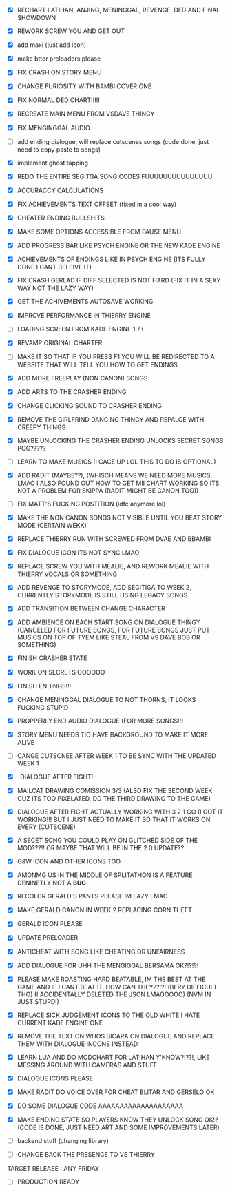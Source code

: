 - [x] RECHART LATIHAN, ANJING, MENINGGAL, REVENGE, DED AND FINAL SHOWDOWN
- [x] REWORK SCREW YOU AND GET OUT
- [x] add maxi (just add icon)
- [x] make btter preloaders please
- [x] FIX CRASH ON STORY MENU

- [x] CHANGE FURIOSITY WITH BAMBI COVER ONE

- [x] FIX NORMAL DED CHART!!!!!
- [x] RECREATE MAIN MENU FROM VSDAVE THINGY
- [x] FIX MENGINGGAL AUDIO
- [ ] add ending dialogue, will replace cutscenes songs (code done, just need to copy paste to songs)
- [x] implement ghost tapping
- [x] REDO THE ENTIRE SEGITGA SONG CODES FUUUUUUUUUUUUUUU
- [x] ACCURACCY CALCULATIONS
- [x] FIX ACHIEVEMENTS TEXT OFFSET (fixed in a cool way)
- [x] CHEATER ENDING BULLSHITS
- [x] MAKE SOME OPTIONS ACCESSIBLE FROM PAUSE MENU
- [x] ADD PROGRESS BAR LIKE PSYCH ENGINE OR THE NEW KADE ENGINE
- [x] ACHIEVEMENTS OF ENDINGS LIKE IN PSYCH ENGINE  (ITS FULLY DONE I CANT BELEIVE IT)
- [x] FIX CRASH GERLAD IF DIFF SELECTED IS NOT HARD (FIX IT IN A SEXY WAY NOT THE LAZY WAY)
- [x] GET THE ACHIVEMENTS AUTOSAVE WORKING
- [x] IMPROVE PERFORMANCE IN THIERRY ENGINE
- [ ] LOADING SCREEN FROM KADE ENGINE 1.7+ 
- [x] REVAMP ORIGINAL CHARTER
- [ ] MAKE IT SO THAT IF YOU PRESS F1 YOU WILL BE REDIRECTED TO A WEBSITE THAT WILL TELL YOU HOW TO GET ENDINGS

- [x] ADD MORE FREEPLAY (NON CANON) SONGS
- [x] ADD ARTS TO THE CRASHER ENDING
- [x] CHANGE CLICKING SOUND TO CRASHER ENDING
- [x] REMOVE THE GIRLFRIND DANCING THINGY AND REPALCE WITH CREEPY THINGS
- [x] MAYBE UNLOCKING THE CRASHER ENDING UNLOCKS SECRET SONGS POG?????



- [ ] LEARN TO MAKE MUSICS (I GACE UP LOL THIS TO DO IS OPTIONAL)

- [x] ADD RADIT (MAYBE??), (WHISCH MEANS WE NEED MORE MUSICS, LMAO I ALSO FOUND OUT HOW
TO GET MII CHART WORKING SO ITS NOT A PROBLEM FOR SKIPPA (RADIT MIGHT BE CANON TOO))

- [ ]  FIX MATT'S FUCKING POSTITION (idfc anymore lol)

- [x] MAKE THE NON CANON SONGS NOT VISIBLE UNTIL YOU BEAT STORY MODE (CERTAIN WEKK)

- [x] REPLACE THIERRY RUN WITH SCREWED FROM DVAE AND BBAMBI

- [x]  FIX DIALOGUE ICON ITS NOT SYNC LMAO
- [x]  REPLACE SCREW YOU WITH MEALIE, AND REWORK MEALIE WITH THIERRY VOCALS OR SOMETHING
- [x]  ADD REVENGE TO STORYMODE, ADD SEGITIGA TO WEEK 2, CURRENTLY STORYMODE IS STILL USING LEGACY SONGS

- [x]  ADD TRANSITION BETWEEN CHANGE CHARACTER

- [x]  ADD AMBIENCE ON EACH START SONG ON DIALOGUE THINGY (CANCELED FOR FUTURE SONGS, FOR FUTURE SONGS JUST PUT MUSICS ON TOP OF TYEM LIKE STEAL FROM VS DAVE BOB OR SOMETHING)
- [x]  FINISH CRASHER STATE
- [x]  WORK ON SECRETS OOOOOO
- [x]  FINISH ENDINGS!!!

- [x] CHANGE MENINGGAL DIALOGUE TO NOT THORNS, IT LOOKS FUCKING STUPID

- [x] PROPPERLY END AUDIO DIALOGUE (FOR MORE SONGS!!)

- [x] STORY MENU NEEDS TIO HAVE BACKGROUND TO MAKE IT MORE ALIVE

- [ ] CANGE CUTSCNEE AFTER WEEK 1 TO BE SYNC WITH THE UPDATED WEEK 1

- [x] -DIALOGUE AFTER FIGHT!-

- [x] MAILCAT DRAWING COMISSION 3/3 (ALSO FIX THE SECOND WEEK CUZ ITS TOO PIXELATED, DD THE THIRD DRAWING TO THE GAME)

- [x] DIALOGUE AFTER FIGHT ACTUALLY WORKING WITH 3 2 1 GO (I GOT IT WORKING!!! BUT I JUST NEED TO MAKE IT SO THAT IT WORKS ON EVERY  (CUTSCENE)
- [x] A SECET SONG YOU COULD PLAY ON GLITCHED SIDE OF THE MOD???!! OR MAYBE THAT WILL BE IN THE 2.0 UPDATE??

- [x] G&W ICON AND OTHER ICONS TOO

- [x]  AMONMG US IN THE MIDDLE OF SPLITATHON IS A FEATURE DENINETLY NOT A **BUG**

- [x]  RECOLOR GERALD'S PANTS PLEASE IM LAZY LMAO
- [x]  MAKE GERALD CANON IN WEEK 2 REPLACING CORN THEFT
- [x]  GERALD ICON PLEASE
- [x]  UPDATE PRELOADER

- [x] ANTICHEAT WITH SONG LIKE CHEATING OR UNFAIRNESS

- [x]  ADD DIALOGUE FOR UHH THE MENGIGGAL BERSAMA OK?!?!?!

- [x] PLEASE MAKE ROASTING HARD BEATABLE, IM THE BEST AT THE GAME AND IF I CANT BEAT IT, HOW CAN THEY??!?! (BERY DIFFICULT THO) 
(I ACCIDENTALLY DELETED THE JSON LMAOOOOO) (NVM IN JUST STUPDI)

- [x] REPLACE SICK JUDGEMENT ICONS TO THE OLD WHITE I HATE CURRENT KADE ENGINE ONE

- [x] REMOVE THE TEXT ON WHOS BICARA ON DIALOGUE AND REPLACE THEM WITH DIALOGUE INCONS INSTEAD

- [x] LEARN LUA AND DO MODCHART FOR LATIHAN Y'KNOW?!??!, LIKE MESSING AROUND WITH CAMERAS AND STUFF

- [x] DIALOGUE ICONS PLEASE

- [x] MAKE RADIT DO VOICE OVER FOR CHEAT BLITAR AND GERSELO OK

- [x] DO SOME DIALOGUE CODE AAAAAAAAAAAAAAAAAAAA

- [x] MAKE ENDING STATE SO PLAYERS KNOW THEY UNLOCK SONG OK!? (CODE IS DONE, JUST NEED ART AND SOME IMPROVEMENTS LATER)
- [ ] backend stuff (changing library)
- [ ] CHANGE BACK THE PRESENCE TO VS THIERRY

TARGET RELEASE : ANY FRIDAY
- [ ] PRODUCTION READY